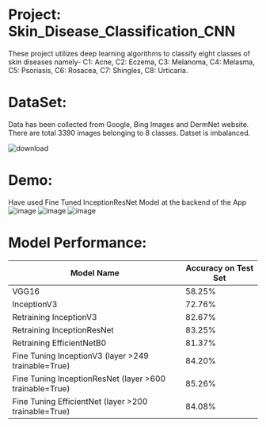 # Project: Skin_Disease_Classification_CNN
These project utilizes deep learning algorithms to classify eight classes of skin diseases namely-
C1: Acne, C2: Eczema, C3: Melanoma, C4: Melasma, C5: Psoriasis, C6: Rosacea, C7: Shingles, C8: Urticaria. 

# DataSet:
Data has been collected from Google, Bing Images and DermNet website. There are total 3390 images belonging to 8 classes.
Datset is imbalanced.


![download](https://user-images.githubusercontent.com/105342764/205256480-b041bf76-d3e8-496a-a220-7738fd8e394e.png)

# Demo:

Have used Fine Tuned InceptionResNet Model at the backend of the App
![image](https://user-images.githubusercontent.com/105342764/205694504-217e4e59-8796-4234-b493-88f46522d55e.png)
![image](https://user-images.githubusercontent.com/105342764/205695281-c6ee1157-947f-4f17-b372-c3cb5fc2a5b0.png)
![image](https://user-images.githubusercontent.com/105342764/205695404-e13b4f9a-a78b-44c4-8af0-90e8b1ae0d30.png)


# Model Performance:

| Model Name  | Accuracy on Test Set |
| ------------- | ------------- |
| VGG16 | 58.25%  |
| InceptionV3  | 72.76%  |
| Retraining InceptionV3  | 82.67%  |
| Retraining InceptionResNet | 83.25% |
| Retraining EfficientNetB0 | 81.37% |
| Fine Tuning InceptionV3 (layer >249 trainable=True)| 84.20% |
| Fine Tuning InceptionResNet (layer >600 trainable=True)| 85.26% |
| Fine Tuning EfficientNet (layer >200 trainable=True)| 84.08% |
